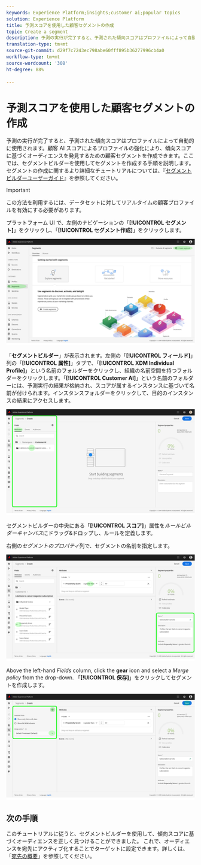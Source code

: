 ```yaml
---
keywords: Experience Platform;insights;customer ai;popular topics
solution: Experience Platform
title: 予測スコアを使用した顧客セグメントの作成
topic: Create a segment
description: 予測の実行が完了すると、予測された傾向スコアはプロファイルによって自動的に使用されます。顧客 AI スコアによるプロファイルの強化により、傾向スコアに基づくオーディエンスを発見するための顧客セグメントを作成できます。ここでは、セグメントビルダーを使用してセグメントを作成する手順を説明します。
translation-type: tm+mt
source-git-commit: d29f7c7243ec798abe60fff895b36277996cb4a0
workflow-type: tm+mt
source-wordcount: '308'
ht-degree: 88%

---
```



# 予測スコアを使用した顧客セグメントの作成

予測の実行が完了すると、予測された傾向スコアはプロファイルによって自動的に使用されます。顧客 AI スコアによるプロファイルの強化により、傾向スコアに基づくオーディエンスを発見するための顧客セグメントを作成できます。ここでは、セグメントビルダーを使用してセグメントを作成する手順を説明します。セグメントの作成に関するより詳細なチュートリアルについては、『[セグメントビルダーユーザーガイド](../../../segmentation/ui/segment-builder.md)』を参照してください。

>[!IMPORTANT]
>
> この方法を利用するには、データセットに対してリアルタイムの顧客プロファイルを有効にする必要があります。

プラットフォーム UI で、左側のナビゲーションの「**[!UICONTROL セグメント]**」をクリックし、「**[!UICONTROL セグメント作成]**」をクリックします。

![](../images/user-guide/segments.png)

「**セグメントビルダー**」が表示されます。左側の「**[!UICONTROL フィールド]**」列の「**[!UICONTROL 属性]**」タブで、「**[!UICONTROL XDM Individual Profile]**」という名前のフォルダーをクリックし、組織の名前空間を持つフォルダーをクリックします。「**[!UICONTROL Customer AI]**」という名前のフォルダーには、予測実行の結果が格納され、スコアが属するインスタンスに基づいて名前が付けられます。インスタンスフォルダーをクリックして、目的のインスタンスの結果にアクセスします。

![](../images/user-guide/results.png)

セグメントビルダーの中央にある「**[!UICONTROL スコア]**」属性を&#x200B;*ルールビルダーキャンバス*&#x200B;にドラッグ&amp;ドロップし、ルールを定義します。

右側の&#x200B;*セグメントのプロパティ*&#x200B;列で、セグメントの名前を指定します。

![](../images/user-guide/properties.png)

Above the left-hand *Fields* column, click the **gear** icon and select a *Merge policy* from the drop-down. 「**[!UICONTROL 保存]**」をクリックしてセグメントを作成します。

![](../images/user-guide/merge_policy.png)

## 次の手順

このチュートリアルに従うと、セグメントビルダーを使用して、傾向スコアに基づくオーディエンスを正しく見つけることができました。 これで、オーディエンスを宛先にアクティブ化することでターゲットに設定できます。詳しくは、「[宛先の概要](../../../destinations/home.md)」を参照してください。
